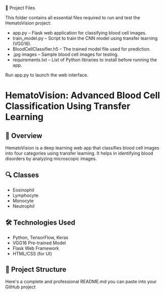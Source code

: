 📁 Project Files

This folder contains all essential files required to run and test the HematoVision project:

- app.py – Flask web application for classifying blood cell images.
- train_model.py – Script to train the CNN model using transfer learning (VGG16).
- BloodCellClassifier.h5 – The trained model file used for prediction.
- .jpg images – Sample blood cell images for testing.
- requirements.txt – List of Python libraries to install before running the app.

Run app.py to launch the web interface.

# HematoVision: Advanced Blood Cell Classification Using Transfer Learning

## 🧠 Overview
HematoVision is a deep learning web app that classifies blood cell images into four categories using transfer learning. It helps in identifying blood disorders by analyzing microscopic images.

## 🔍 Classes
- Eosinophil
- Lymphocyte
- Monocyte
- Neutrophil

## 🛠 Technologies Used
- Python, TensorFlow, Keras
- VGG16 Pre-trained Model
- Flask Web Framework
- HTML/CSS (for UI)

## 📁 Project Structure
Here's a complete and professional README.md you can paste into your GitHub project
